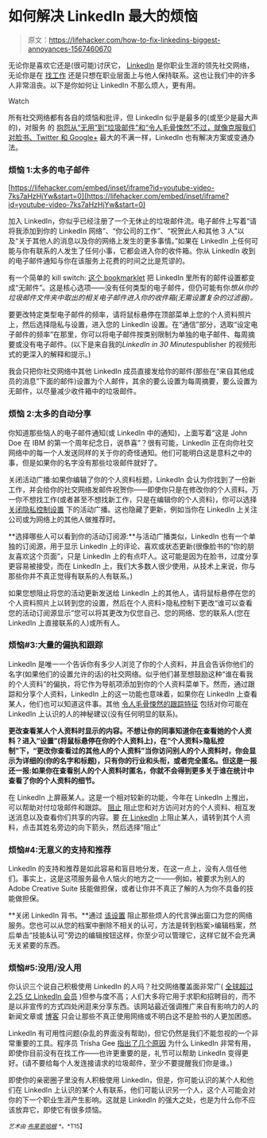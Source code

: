 # 如何解决 LinkedIn 最大的烦恼

> 原文：<https://lifehacker.com/how-to-fix-linkedins-biggest-annoyances-1567460670>

无论你是喜欢它还是(很可能)讨厌它， [LinkedIn](http://linkedin.com) 是你职业生涯的领先社交网络，无论你是在 [找工作](http://lifehacker.com/how-can-i-make-linkedin-more-useful-in-landing-a-job-1066870899) 还是只想在职业层面上与他人保持联系。这也让我们中的许多人非常沮丧。以下是你如何让 LinkedIn 不那么烦人，更有用。

Watch

所有社交网络都有各自的烦恼和批评，但 LinkedIn 似乎是最多的(或至少是最大声的)，对服务 的 [抱怨从“无用”到“垃圾邮件”和“令人毛骨悚然”不过，就像克服我们对脸书、Twitter 和 Google+](http://amplicate.com/hate/linkedin) 最大的不满一样，LinkedIn 也有解决方案或变通办法。

### 烦恼 1:太多的电子邮件

 [https://lifehacker.com/embed/inset/iframe?id=youtube-video-7ks7aHzHjYw&start=0](https://lifehacker.com/embed/inset/iframe?id=youtube-video-7ks7aHzHjYw&start=0) 

加入 LinkedIn，你似乎已经注册了一个无休止的垃圾邮件流。电子邮件上写着“请将我添加到你的 LinkedIn 网络”、“你公司的工作”、“祝贺此人和其他 3 人”以及“关于其他人的消息以及你的网络上发生的更多事情。”如果在 LinkedIn 上任何可能与你有联系的人发生了任何小事，它都会进入你的收件箱。你从 LinkedIn 收到的电子邮件通知与你在该服务上花费的时间之比是荒谬的。

有一个简单的 kill switch: [这个 bookmarklet](http://lifehacker.com/unsubscribe-from-all-linkedin-emails-with-this-simple-b-1448129903) 把 LinkedIn 里所有的邮件设置都变成“无邮件”。这是核心选项——没有任何类型的电子邮件，但仍可能有你*想从你的垃圾邮件文件夹中取出的相关电子邮件进入你的收件箱(无需设置复杂的过滤器)。*

要更改特定类型电子邮件的频率，请将鼠标悬停在顶部菜单上您的个人资料照片上，然后选择隐私与设置，进入您的 LinkedIn 设置。在“通信”部分，选取“设定电子邮件的频率”在那里，你可以将电子邮件按类别限制为单独的电子邮件、每周摘要或没有电子邮件。(以下是来自我的*LinkedIn in 30 Minutes*publisher 的视频形式的更深入的解释和提示。)

我会只把你社交网络中其他 LinkedIn 成员直接发给你的邮件(那些在“来自其他成员的消息”下面的邮件)设置为个人邮件，其余的要么设置为每周摘要，要么设置为无邮件，以尽量减少收件箱中的垃圾邮件。

### 烦恼 2:太多的自动分享

你知道那些恼人的电子邮件通知(或 LinkedIn 中的通知)，上面写着“这是 John Doe 在 IBM 的第一个周年纪念日，说恭喜”？很有可能，LinkedIn 正在向你社交网络中的每一个人发送同样的关于你的奇怪通知。他们可能明白这是意料之中的事，但是如果你的名字没有那些垃圾邮件就好了。

关闭活动广播:如果你编辑了你的个人资料标题，LinkedIn 会认为你找到了一份新工作，并会给你的社交网络发邮件祝贺你——即使你只是在修改你的个人资料。万一你不想找工作(或者甚至不想找新工作，只是在编辑你的个人资料)，你可以选择 [关闭隐私控制设置](http://lifehacker.com/the-most-important-setting-to-change-in-linkedin-before-1537070655) 下的活动广播。这也隐藏了更新，例如当你在 LinkedIn 上关注公司或为网络上的其他人做推荐时。

**选择哪些人可以看到你的活动订阅源:**与活动广播类似，LinkedIn 也有一个单独的订阅源，用于显示 LinkedIn 上的评论、喜欢或状态更新(很像脸书的“你的朋友喜欢这个页面”，只是 LinkedIn 上的有点吓人。这可能是因为在脸书，过度分享更容易被接受，而在 LinkedIn 上，我们大多数人很少使用，从技术上来说，你与那些你并不真正觉得有联系的人有联系。)

如果您想阻止将您的活动更新发送给 LinkedIn 上的其他人，请将鼠标悬停在您的个人资料照片上以转到您的设置，然后在个人资料>隐私控制下更改“谁可以查看您的活动订阅源显示”您可以将其更改为仅您自己、您的网络、您的联系人(您在 LinkedIn 上直接联系的人)或所有人。

### 烦恼#3:大量的偏执和跟踪

LinkedIn 是唯一一个告诉你有多少人浏览了你的个人资料，并且会告诉你他们的名字(如果他们的设置允许的话)的社交网络。似乎他们甚至想鼓励这种“谁在看我的个人资料”的偏执，将它作为导航项添加到你的个人资料菜单下。然而，通过跟踪和分享个人资料，LinkedIn 上的这一功能也意味着，如果你在 LinkedIn 上查看某人，他们也可以知道这件事。其他 [令人毛骨悚然的跟踪特征](http://gizmodo.com/is-linkedin-the-creepiest-social-network-498946693) 包括对你可能在 LinkedIn 上认识的人的神秘建议(没有任何明显的联系)。

**更改查看某人个人资料时显示的内容。不想让你的同事知道你在查看她的个人资料？进入“设置”(将鼠标悬停在你的个人资料上)，在“个人资料>隐私控制”下，“更改你查看过的其他人的个人资料”当你访问别人的个人资料时，你会显示为详细的(你的名字和标题)，只有你的行业和头衔，或者完全匿名。但这是一报还一报:如果你在查看别人的个人资料时匿名，你就不会得到更多关于谁在统计中查看了你的个人资料的细节。**

在 LinkedIn 上屏蔽某人。这是一个相对较新的功能，今年在 LinkedIn 上推出，可以帮助对付垃圾邮件和跟踪。 [阻止](http://help.linkedin.com/app/answers/detail/a_id/2839/~/member-blocking---overview) 阻止您和对方访问对方的个人资料、相互发送消息以及查看你们共享的内容。要 [在 LinkedIn](http://help.linkedin.com/app/answers/detail/a_id/47081/ft/eng) 上阻止某人，请转到其个人资料，点击其姓名旁边的向下箭头，然后选择“阻止”

### 烦恼#4:无意义的支持和推荐

LinkedIn 的支持和推荐是如此容易和盲目地分发，在这一点上，没有人信任他们。事实上，这是这项服务最令人恼火的地方之一——例如，被要求为别人的 Adobe Creative Suite 技能做担保，或者让你并不真正了解的人为你不具备的技能做担保。

**关闭 LinkedIn 背书。**通过 [该设置](http://lifehacker.com/turn-off-linkedins-annoying-endorsements-1560793748) 阻止那些烦人的代言弹出窗口为您的网络服务。您也可以从您的档案中删除不相关的认可，方法是转到档案>编辑档案，然后单击“技能&认可”旁边的编辑按钮这样，你至少可以管理它，这样它就不会充满无关紧要的东西。

### 烦恼#5:没用/没人用

你认识三个说自己积极使用 LinkedIn 的人吗？社交网络覆盖面非常广( [全球超过 2.25 亿 LinkedIn 会员](https://www.linkedin.com/groups/How-Many-LinkedIn-Users-are-3295497.S.259341657) )但参与度不高；人们大多将它用于求职和招聘目的，而不是以非宣传的方式四处闲逛来分享东西。该网站最近强调推广来自有影响力的人的新闻文章或 [博客](http://lifehacker.com/follow-industry-leaders-and-influential-people-on-linke-5948250) 只会让那些不真正使用网络或不明白这不是脸书的人更加困惑。

LinkedIn 有可用性问题(杂乱的界面没有帮助)，但它仍然是我们不能忽视的一个非常重要的工具。程序员 Trisha Gee [指出了几个原因](http://trishagee.github.io/post/linkedin_etiquette/) 为什么 LinkedIn 非常有用，即使你目前没有在找工作——也许更重要的是，礼节可以帮助 LinkedIn 变得更好。(请不要给每个人发连接请求的垃圾邮件，至少不要提醒我们你是谁。)

即使你的亲密圈子里没有人积极使用 LinkedIn，但是，你可能认识的某个人和他们在 LinkedIn 上认识的某个人有联系，他们可能认识另一个人，这个人可能会对你的下一个职业生涯产生影响。这就是 LinkedIn 的强大之处，也是为什么你不应该放弃它，即使它有很多烦恼。

*<small>艺术由</small>* [*<small>布莱恩哈根</small>*](http://www.brian-hagen.com/) <small>*。*T15】</small>
